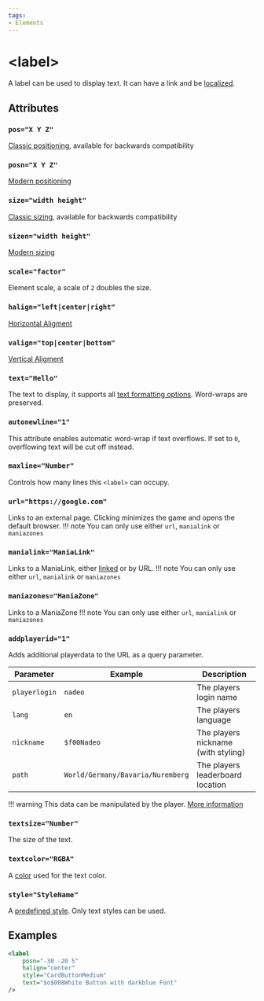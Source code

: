 ```yaml
---
tags:
- Elements
---
```


# &lt;label&gt;
A label can be used to display text. It can have a link and be [localized](../general/multi-language.md).

## Attributes
### `pos="X Y Z"`
[Classic positioning](../general/positioning.md#classical-united--nations), available for backwards compatibility

### `posn="X Y Z"`
[Modern positioning](../general/positioning.md#modern-united-forever--nations-forever)

### `size="width height"`
[Classic sizing](../general/positioning.md#classical-united--nations), available for backwards compatibility

### `sizen="width height"`
[Modern sizing](../general/positioning.md#modern-united-forever--nations-forever)

### `scale="factor"`
Element scale, a scale of `2` doubles the size.

### `halign="left|center|right"`
[Horizontal Aligment](../general/positioning.md#alignment)

### `valign="top|center|bottom"`
[Vertical Aligment](../general/positioning.md#alignment)

### `text="Hello"`
The text to display, it supports all [text formatting options](../general/text-formatting.md). Word-wraps are preserved.

### `autonewline="1"`
This attribute enables automatic word-wrap if text overflows. If set to `0`, overflowing text will be cut off instead.

### `maxline="Number"` <!-- TODO: IS IT maxlines OR maxline -->
Controls how many lines this `<label>` can occupy.

### `url="https://google.com"`
Links to an external page. Clicking minimizes the game and opens the default browser. 
!!! note
    You can only use either `url`, `manialink` or `maniazones`

### `manialink="ManiaLink"`
Links to a ManiaLink, either [linked](../setup/link-setup.md) or by URL.
!!! note
    You can only use either `url`, `manialink` or `maniazones`

### `maniazones="ManiaZone"`
Links to a ManiaZone
!!! note
    You can only use either `url`, `manialink` or `maniazones`

### `addplayerid="1"`
Adds additional playerdata to the URL as a query parameter.

| Parameter | Example | Description |
| --------- | ------- | ----------- |
| `playerlogin` | `nadeo` | The players login name |
| `lang` | `en` | The players language |
| `nickname` | `$f00Nadeo` | The players nickname (with styling) |
| `path` | `World/Germany/Bavaria/Nuremberg` | The players leaderboard location |

!!! warning
    This data can be manipulated by the player. [More information](../general/known-issues.md#addplayerid-is-not-secure)
### `textsize="Number"`
The size of the text.

### `textcolor="RGBA"`
A [color](../general/colors.md) used for the text color.

### `style="StyleName"`
A [predefined style](../general/predefined-styles.md). Only text styles can be used.

## Examples
```xml
<label
    posn="-30 -20 5"
    halign="center"
    style="CardButtonMedium"
    text="$o$008White Button with darkblue Font"
/>
```